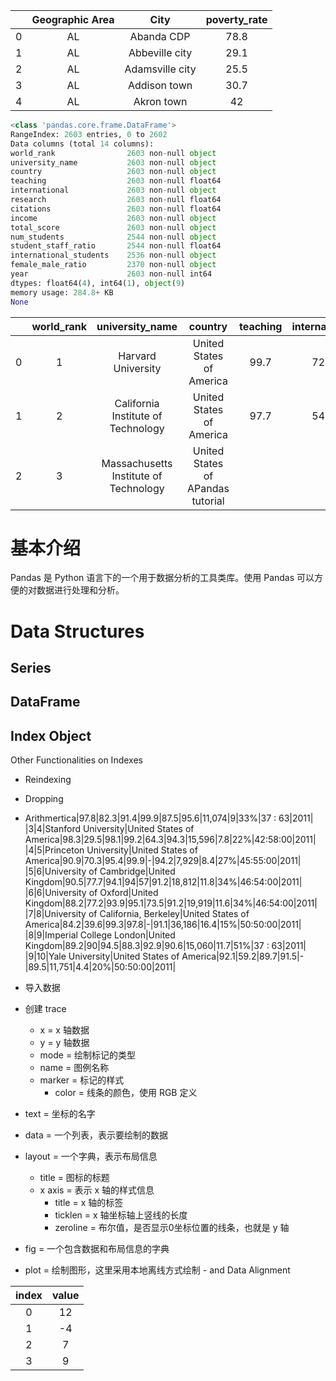 ||Geographic Area|City|poverty_rate|
|:-:|:-:|:-:|:-:|
|0|AL|Abanda CDP|78.8|
|1|AL|Abbeville city|29.1|
|2|AL|Adamsville city|25.5|
|3|AL|Addison town|30.7|
|4|AL|Akron town|42|

```Python
<class 'pandas.core.frame.DataFrame'>
RangeIndex: 2603 entries, 0 to 2602
Data columns (total 14 columns):
world_rank                2603 non-null object
university_name           2603 non-null object
country                   2603 non-null object
teaching                  2603 non-null float64
international             2603 non-null object
research                  2603 non-null float64
citations                 2603 non-null float64
income                    2603 non-null object
total_score               2603 non-null object
num_students              2544 non-null object
student_staff_ratio       2544 non-null float64
international_students    2536 non-null object
female_male_ratio         2370 non-null object
year                      2603 non-null int64
dtypes: float64(4), int64(1), object(9)
memory usage: 284.8+ KB
None
```

||world_rank|university_name|country|teaching|international|research|citations|income|total_score|num_students|student_staff_ratio|international_students|female_male_ratio|year|
|:-:|:-:|:-:|:-:|:-:|:-:|:-:|:-:|:-:|:-:|:-:|:-:|:-:|:-:|:-:|
|0|1|Harvard University|United States of America|99.7|72.4|98.7|98.8|34.5|96.1|20,152|8.9|25%||2011|
|1|2|California Institute of Technology|United States of America|97.7|54.6|98|99.9|83.7|96|2,243|6.9|27%|33 : 67|2011|
|2|3|Massachusetts Institute of Technology|United States of APandas tutorial

# 基本介绍

Pandas 是 Python 语言下的一个用于数据分析的工具类库。使用 Pandas 可以方便的对数据进行处理和分析。


# Data Structures

## Series

## DataFrame

## Index Object

Other Functionalities on Indexes
- Reindexing
- Dropping
- Arithmertica|97.8|82.3|91.4|99.9|87.5|95.6|11,074|9|33%|37 : 63|2011|
|3|4|Stanford University|United States of America|98.3|29.5|98.1|99.2|64.3|94.3|15,596|7.8|22%|42:58:00|2011|
|4|5|Princeton University|United States of America|90.9|70.3|95.4|99.9|-|94.2|7,929|8.4|27%|45:55:00|2011|
|5|6|University of Cambridge|United Kingdom|90.5|77.7|94.1|94|57|91.2|18,812|11.8|34%|46:54:00|2011|
|6|6|University of Oxford|United Kingdom|88.2|77.2|93.9|95.1|73.5|91.2|19,919|11.6|34%|46:54:00|2011|
|7|8|University of California, Berkeley|United States of America|84.2|39.6|99.3|97.8|-|91.1|36,186|16.4|15%|50:50:00|2011|
|8|9|Imperial College London|United Kingdom|89.2|90|94.5|88.3|92.9|90.6|15,060|11.7|51%|37 : 63|2011|
|9|10|Yale University|United States of America|92.1|59.2|89.7|91.5|-|89.5|11,751|4.4|20%|50:50:00|2011|

- 导入数据
- 创建 trace
	- x = x 轴数据
	- y = y 轴数据
	- mode = 绘制标记的类型
	- name = 图例名称
	- marker = 标记的样式
		- color = 线条的颜色，使用 RGB 定义
- text = 坐标的名字
- data = 一个列表，表示要绘制的数据
- layout = 一个字典，表示布局信息
	- title = 图标的标题
	- x axis = 表示 x 轴的样式信息
		- title = x 轴的标签
		- ticklen = x 轴坐标轴上竖线的长度
		- zeroline = 布尔值，是否显示0坐标位置的线条，也就是 y 轴
- fig = 一个包含数据和布局信息的字典
- plot = 绘制图形，这里采用本地离线方式绘制
		-  and Data Alignment

|index|value|
|:-:|:-:|
|0|12|
|1|-4|
|2|7|
|3|9|
<!--stackedit_data:
eyJoaXN0b3J5IjpbLTE2OTMyNjY1MzksLTMyNjI3MTg0MywxNj
gyMzIxMDMsMTY5MjA2OTQzXX0=
-->